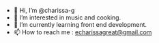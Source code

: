 - 👋 Hi, I’m @charissa-g
- 👀 I’m interested in music and cooking.
- 🌱 I’m currently learning front end development.
- 📫 How to reach me : echarissagreat@gmail.com

<!---
charissa-g/charissa-g is a ✨ special ✨ repository because its `README.md` (this file) appears on your GitHub profile.
You can click the Preview link to take a look at your changes.
--->

